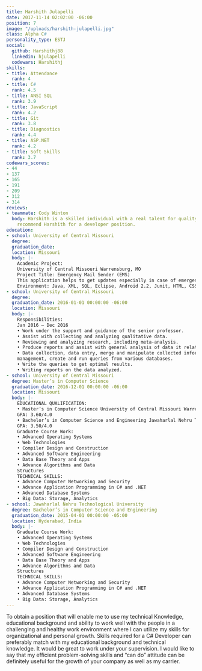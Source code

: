 ```yaml
---
title: Harshith Julapelli
date: 2017-11-14 02:02:00 -06:00
position: 7
image: "/uploads/harshith-julapelli.jpg"
class: Alpha C#
personality_type: ESTJ
social:
  github: Harshithj88
  linkedin: hjulapelli
  codewars: Harshithj
skills:
- title: Attendance
  rank: 4
- title: C#
  rank: 4.5
- title: ANSI SQL
  rank: 3.9
- title: JavaScript
  rank: 4.2
- title: Git
  rank: 3.8
- title: Diagnostics
  rank: 4.4
- title: ASP.NET
  rank: 4.2
- title: Soft Skills
  rank: 3.7
codewars_scores:
- 44
- 137
- 165
- 191
- 209
- 312
- 314
reviews:
- teammate: Cody Winton
  body: Harshith is a skilled individual with a real talent for quality. I'd highly
    recommend Harshith for a developer position.
education:
- school: University of Central Missouri
  degree: 
  graduation_date: 
  location: Missouri
  body: |-
    Academic Project:
    University of Central Missouri Warrensburg, MO
    Project Title: Emergency Mail Sender (EMS)
    This application helps to get updates especially in case of emergency, through mails regarding the missed calls and messages obtained when the mobile is inaccessible. Few times by not attempting Calls/Messages for long hours we may need to face few issues later. To avoid this, we are coming up with an application where we can integrate the mobile with SMTP email system so that employee/user will get the notification of email or SMS to their email client which is installed at his/her work stations.
    Environment: Java, XML, SQL, Eclipse, Android 2.2, Junit, HTML, CSS, Bootstrap.
- school: University of Central Missouri
  degree: 
  graduation_date: 2016-01-01 00:00:00 -06:00
  location: Missouri
  body: |-
    Responsibilities:
    Jan 2016 – Dec 2016
    • Work under the support and guidance of the senior professor.
    • Assist with collecting and analyzing qualitative data.
    • Reviewing and analyzing research, including meta-analysis.
    • Produce reports and assist with general analysis of data it relates.
    • Data collection, data entry, merge and manipulate collected information, database
    management, create and run queries from various databases.
    • Write the queries to get optimal results.
    • Writing reports on the data analyzed.
- school: University of Central Missouri
  degree: Master’s in Computer Science
  graduation_date: 2016-12-01 00:00:00 -06:00
  location: Missouri
  body: |-
    EDUCATIONAL QUALIFICATION:
    • Master’s in Computer Science University of Central Missouri Warrensburg, MO
    GPA: 3.60/4.0
    • Bachelor’s in Computer Science and Engineering Jawaharlal Nehru Technological University, Hyderabad, India
    GPA: 3.50/4.0
    Graduate Course Work:
    • Advanced Operating Systems
    • Web Technologies
    • Compiler Design and Construction
    • Advanced Software Engineering
    • Data Base Theory and Apps
    • Advance Algorithms and Data
    Structures
    TECHNICAL SKILLS:
    • Advance Computer Networking and Security
    • Advance Application Programming in C# and .NET
    • Advanced Database Systems
    • Big Data: Storage, Analytics
- school: Jawaharlal Nehru Technological University
  degree: Bachelor’s in Computer Science and Engineering
  graduation_date: 2015-04-01 00:00:00 -05:00
  location: Hyderabad, India
  body: |-
    Graduate Course Work:
    • Advanced Operating Systems
    • Web Technologies
    • Compiler Design and Construction
    • Advanced Software Engineering
    • Data Base Theory and Apps
    • Advance Algorithms and Data
    Structures
    TECHNICAL SKILLS:
    • Advance Computer Networking and Security
    • Advance Application Programming in C# and .NET
    • Advanced Database Systems
    • Big Data: Storage, Analytics
---
```


To obtain a position that will enable me to use my technical Knowledge, educational
background and ability to work well with the people in a challenging and healthy work environment where I can utilize my skills for organizational and personal growth. Skills required for a C# Developer can preferably match with my educational background and technical knowledge. It would be great to work under your supervision. I would like to say that my efficient problem-solving skills and “can do” attitude can be definitely useful for the growth of your company as well as my carrier.